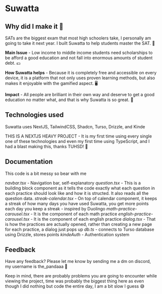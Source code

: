 # Suwatta

## Why did I make it 🤔

SATs are the biggest exam that most high schoolers take, I personally am going to take it next year. I built Suwatta to help students master the SAT. 📝

**Main Issue** - Low income to middle income students need scholarships to be afford a good education and not fall into enormous amounts of student debt. 💵

**How Suwatta helps** - Because it is completely free and accessible on every device, it is a platform that not only uses proven learning methods, but also makes it enjoyable with the gamified aspect. 🖥️

**Impact** - All people are brilliant in their own way and deserve to get a good education no matter what, and that is why Suwatta is so great. 🧠

## Technologies used

Suwatta uses NextJS, TailwindCSS, Shadcn, Turso, Drizzle, and Kinde

THIS IS A NEXTJS HEAVY PROJECT - It is my first time using every single one of these technologies and even my first time using TypeScript, and I had a blast making this, thanks TUHSD! 🙏

## Documentation

This code is a bit messy so bear with me

*navbar.tsx* - Navigation bar, self-explanatory
*question.tsx* - This is a building block component as it tells the code exactly what each question in each practice should look like and how it is structed. It also reads all the question data.
*streak-calendar.tsx* - On top of calendar component, it keeps a streak of how many days you have used Suwatta, you get more points each day you keep a streak - inspired by Duolingo
*math-practice-carousel.tsx* - It is the component of each math practice
*english-practice-carousel.tsx* - It is the component of each english practice
*dialog.tsx* - That is how the practices are actually opened, rather than creating a new page for each practice, a dialog just pops up
*db.ts* - connects to Turso database using Drizzle, stores points
*kindeAuth* - Authentication system

## Feedback

Have any feedback? Please let me know by sending me a dm on discord, my username is the_pandaaa 👋

Keep in mind, there are probably problems you are going to encounter while viewing the project, time was probably the biggest thing here as even though I did nothing but code the entire day, I am a bit slow I guess 😅